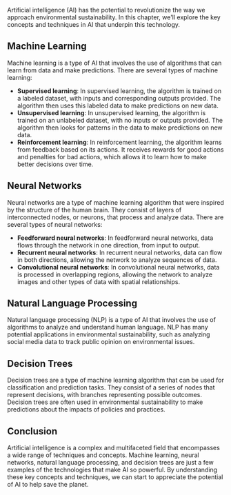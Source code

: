 

Artificial intelligence (AI) has the potential to revolutionize the way we approach environmental sustainability. In this chapter, we'll explore the key concepts and techniques in AI that underpin this technology.

Machine Learning
----------------

Machine learning is a type of AI that involves the use of algorithms that can learn from data and make predictions. There are several types of machine learning:

* **Supervised learning**: In supervised learning, the algorithm is trained on a labeled dataset, with inputs and corresponding outputs provided. The algorithm then uses this labeled data to make predictions on new data.
* **Unsupervised learning**: In unsupervised learning, the algorithm is trained on an unlabeled dataset, with no inputs or outputs provided. The algorithm then looks for patterns in the data to make predictions on new data.
* **Reinforcement learning**: In reinforcement learning, the algorithm learns from feedback based on its actions. It receives rewards for good actions and penalties for bad actions, which allows it to learn how to make better decisions over time.

Neural Networks
---------------

Neural networks are a type of machine learning algorithm that were inspired by the structure of the human brain. They consist of layers of interconnected nodes, or neurons, that process and analyze data. There are several types of neural networks:

* **Feedforward neural networks**: In feedforward neural networks, data flows through the network in one direction, from input to output.
* **Recurrent neural networks**: In recurrent neural networks, data can flow in both directions, allowing the network to analyze sequences of data.
* **Convolutional neural networks**: In convolutional neural networks, data is processed in overlapping regions, allowing the network to analyze images and other types of data with spatial relationships.

Natural Language Processing
---------------------------

Natural language processing (NLP) is a type of AI that involves the use of algorithms to analyze and understand human language. NLP has many potential applications in environmental sustainability, such as analyzing social media data to track public opinion on environmental issues.

Decision Trees
--------------

Decision trees are a type of machine learning algorithm that can be used for classification and prediction tasks. They consist of a series of nodes that represent decisions, with branches representing possible outcomes. Decision trees are often used in environmental sustainability to make predictions about the impacts of policies and practices.

Conclusion
----------

Artificial intelligence is a complex and multifaceted field that encompasses a wide range of techniques and concepts. Machine learning, neural networks, natural language processing, and decision trees are just a few examples of the technologies that make AI so powerful. By understanding these key concepts and techniques, we can start to appreciate the potential of AI to help save the planet.
